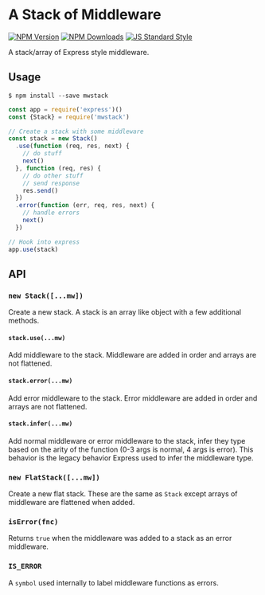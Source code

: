 # A Stack of Middleware

[![NPM Version](https://badgen.net/npm/v/mwstack?icon=npm)](https://npmjs.org/package/mwstack)
[![NPM Downloads](https://badgen.net/npm/dm/mwstack?icon=npm)](https://npmjs.org/package/mwstack)
[![JS Standard Style](https://badgen.net/badge/code%20style/standard/blue)](https://github.com/standard/standard)

A stack/array of Express style middleware.

## Usage

```
$ npm install --save mwstack
```

```javascript
const app = require('express')()
const {Stack} = require('mwstack')

// Create a stack with some middleware
const stack = new Stack()
  .use(function (req, res, next) {
    // do stuff
    next()
  }, function (req, res) {
    // do other stuff
    // send response
    res.send()
  })
  .error(function (err, req, res, next) {
    // handle errors
    next()
  })

// Hook into express
app.use(stack)
```

## API

### `new Stack([...mw])`

Create a new stack. A stack is an array like object with a few additional methods.

#### `stack.use(...mw)`

Add middleware to the stack.  Middleware are added in order and arrays are not flattened.

#### `stack.error(...mw)`

Add error middleware to the stack.  Error middleware are added in order and arrays are not flattened.

#### `stack.infer(...mw)`

Add normal middleware or error middleware to the stack, infer they type based on the arity of the function (0-3 args is normal, 4 args is error).  This behavior is the legacy behavior Express used to infer the middleware type.

### `new FlatStack([...mw])`

Create a new flat stack. These are the same as `Stack` except arrays of middleware are flattened when added.

### `isError(fnc)`

Returns `true` when the middleware was added to a stack as an error middleware.

### `IS_ERROR`

A `symbol` used internally to label middleware functions as errors.
